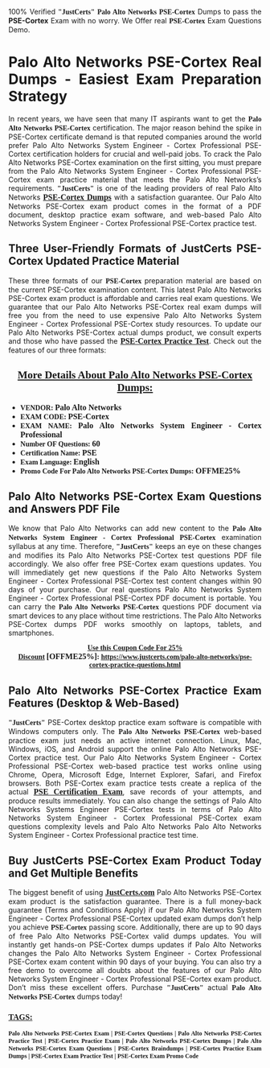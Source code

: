 <p style="text-align: justify;">100% Verified <span style="font-size:14px;"><span style="font-family:Georgia,serif;"><strong>"JustCerts"</strong></span></span> <span style="font-family:Georgia,serif;"><strong>Palo Alto Networks PSE-Cortex</strong></span> Dumps to pass the <strong>PSE-Cortex</strong> Exam with no worry. We Offer real <span style="font-family:Georgia,serif;"><strong>PSE-Cortex</strong></span> Exam Questions Demo.</p>

<h1 style="text-align: justify;"><strong>Palo Alto Networks PSE-Cortex Real Dumps - Easiest Exam Preparation Strategy</strong></h1>

<p style="text-align: justify;">In recent years, we have seen that many IT aspirants want to get the <span style="font-family:Georgia,serif;"><strong>Palo Alto Networks PSE-Cortex</strong></span> certification. The major reason behind the spike in PSE-Cortex certificate demand is that reputed companies around the world prefer Palo Alto Networks System Engineer - Cortex Professional PSE-Cortex certification holders for crucial and well-paid jobs. To crack the Palo Alto Networks PSE-Cortex examination on the first sitting, you must prepare from the Palo Alto Networks System Engineer - Cortex Professional PSE-Cortex exam practice material that meets the Palo Alto Networks’s requirements. <span style="font-size:14px;"><span style="font-family:Georgia,serif;"><strong>"JustCerts"</strong></span></span> is one of the leading providers of real Palo Alto Networks <a href="https://www.justcerts.com/palo-alto-networks/pse-cortex-practice-questions.html"><span style="font-size:16px;"><u><span style="font-family:Georgia,serif;"><strong>PSE-Cortex Dumps</strong></span></u></span></a> with a satisfaction guarantee. Our Palo Alto Networks PSE-Cortex exam product comes in the format of a PDF document, desktop practice exam software, and web-based Palo Alto Networks System Engineer - Cortex Professional PSE-Cortex practice test.</p>

<h2 style="text-align: justify;"><strong>Three User-Friendly Formats of JustCerts PSE-Cortex Updated Practice Material</strong></h2>

<p style="text-align: justify;">These three formats of our <span style="font-family:Georgia,serif;"><strong>PSE-Cortex </strong></span> preparation material are based on the current PSE-Cortex examination content. This latest Palo Alto Networks PSE-Cortex exam product is affordable and carries real exam questions. We guarantee that our Palo Alto Networks PSE-Cortex real exam dumps will free you from the need to use expensive Palo Alto Networks System Engineer - Cortex Professional PSE-Cortex study resources. To update our Palo Alto Networks PSE-Cortex actual dumps product, we consult experts and those who have passed the <a href="https://www.justcerts.com/palo-alto-networks/pse-cortex-practice-questions.html"><u><span style="font-size:16px;"><span style="font-family:Georgia,serif;"><strong>PSE-Cortex Practice Test</strong></span></span></u></a>. Check out the features of our three formats:</p>

<h2 style="text-align: center;"><u><strong><span style="font-family:Georgia,serif;">More Details About Palo Alto Networks PSE-Cortex Dumps:</span></strong></u></h2>

<ul>
	<li style="text-align: justify;"><span style="font-size:14px;"><span style="font-family:Georgia,serif;"><strong>VENDOR: </strong></span></span><span style="font-size:16px;"><span style="font-family:Georgia,serif;"><strong>Palo Alto Networks</strong></span></span></li>
	<li style="text-align: justify;"><span style="font-size:14px;"><span style="font-family:Georgia,serif;"><strong>EXAM CODE: </strong></span></span><span style="font-size:16px;"><span style="font-family:Georgia,serif;"><strong>PSE-Cortex</strong></span></span></li>
	<li style="text-align: justify;"><span style="font-size:14px;"><span style="font-family:Georgia,serif;"><strong>EXAM NAME: </strong></span></span><span style="font-size:16px;"><span style="font-family:Georgia,serif;"><strong>Palo Alto Networks System Engineer - Cortex Professional</strong></span></span></li>
	<li style="text-align: justify;"><span style="font-size:14px;"><span style="font-family:Georgia,serif;"><strong>Number OF Questions: </strong></span></span><span style="font-size:16px;"><span style="font-family:Georgia,serif;"><strong>60</strong></span></span></li>
	<li style="text-align: justify;"><span style="font-size:14px;"><span style="font-family:Georgia,serif;"><strong>Certification Name: </strong></span></span><span style="font-size:16px;"><span style="font-family:Georgia,serif;"><strong>PSE</strong></span></span></li>
	<li style="text-align: justify;"><span style="font-size:14px;"><span style="font-family:Georgia,serif;"><strong>Exam Language: </strong></span></span><span style="font-size:16px;"><span style="font-family:Georgia,serif;"><strong>English</strong></span></span></li>
	<li style="text-align: justify;"><span style="font-size:14px;"><span style="font-family:Georgia,serif;"><strong>Promo Code For Palo Alto Networks PSE-Cortex Dumps: </strong></span></span><span style="font-size:16px;"><span style="font-family:Georgia,serif;"><strong>OFFME25%</strong></span></span></li>
</ul>

<h2 style="text-align: justify;"><strong>Palo Alto Networks PSE-Cortex Exam Questions and Answers PDF File</strong></h2>

<p style="text-align: justify;">We know that Palo Alto Networks can add new content to the <span style="font-family:Georgia,serif;"><strong>Palo Alto Networks System Engineer - Cortex Professional PSE-Cortex</strong></span> examination syllabus at any time. Therefore, <span style="font-size:14px;"><span style="font-family:Georgia,serif;"><strong>"JustCerts"</strong></span></span> keeps an eye on these changes and modifies its Palo Alto Networks PSE-Cortex test questions PDF file accordingly. We also offer free PSE-Cortex exam questions updates. You will immediately get new questions if the Palo Alto Networks System Engineer - Cortex Professional PSE-Cortex test content changes within 90 days of your purchase. Our real questions Palo Alto Networks System Engineer - Cortex Professional PSE-Cortex PDF document is portable. You can carry the <span style="font-family:Georgia,serif;"><strong>Palo Alto Networks PSE-Cortex</strong></span> questions PDF document via smart devices to any place without time restrictions. The Palo Alto Networks PSE-Cortex dumps PDF works smoothly on laptops, tablets, and smartphones.</p>

<p style="text-align: center;"><span style="font-size:14px;"><span style="font-family:Georgia,serif;"><strong><u>Use this Coupon Code For 25% Discount</u> </strong></span></span><span style="font-size:16px;"><span style="font-family:Georgia,serif;"><strong>[OFFME25%]</strong></span></span><span style="font-size:14px;"><span style="font-family:Georgia,serif;"><strong>: <u><a href="https://www.justcerts.com/palo-alto-networks/pse-cortex-practice-questions.html">https://www.justcerts.com/palo-alto-networks/pse-cortex-practice-questions.html</a></u></strong></span></span></p>

<h2 style="text-align: justify;"><strong>Palo Alto Networks PSE-Cortex Practice Exam Features (Desktop & Web-Based)</strong></h2>

<p style="text-align: justify;"><span style="font-size:14px;"><span style="font-family:Georgia,serif;"><strong>"JustCerts"</strong></span></span> PSE-Cortex desktop practice exam software is compatible with Windows computers only. The <span style="font-family:Georgia,serif;"><strong>Palo Alto Networks PSE-Cortex</strong></span> web-based practice exam just needs an active internet connection. Linux, Mac, Windows, iOS, and Android support the online Palo Alto Networks PSE-Cortex practice test. Our Palo Alto Networks System Engineer - Cortex Professional PSE-Cortex web-based practice test works online using Chrome, Opera, Microsoft Edge, Internet Explorer, Safari, and Firefox browsers. Both PSE-Cortex exam practice tests create a replica of the actual <u><a href="https://www.justcerts.com/palo-alto-networks/pse-certification-exams.html"><span style="font-size:16px;"><span style="font-family:Georgia,serif;"><strong>PSE Certification Exam</strong></span></span></a></u>, save records of your attempts, and produce results immediately. You can also change the settings of Palo Alto Networks Systems Engineer PSE-Cortex tests in terms of Palo Alto Networks System Engineer - Cortex Professional PSE-Cortex exam questions complexity levels and Palo Alto Networks Palo Alto Networks System Engineer - Cortex Professional practice test time.</p>

<h2 style="text-align: justify;"><strong>Buy JustCerts PSE-Cortex Exam Product Today and Get Multiple Benefits</strong></h2>

<p style="text-align: justify;">The biggest benefit of using <a href="https://www.justcerts.com/"><u><span style="font-size:16px;"><span style="font-family:Georgia,serif;"><strong>JustCerts.com</strong></span></span></u></a> Palo Alto Networks PSE-Cortex exam product is the satisfaction guarantee. There is a full money-back guarantee (Terms and Conditions Apply) if our Palo Alto Networks System Engineer - Cortex Professional PSE-Cortex updated exam dumps don’t help you achieve <span style="font-family:Georgia,serif;"><strong>PSE-Cortex </strong></span> passing score. Additionally, there are up to 90 days of free Palo Alto Networks PSE-Cortex valid dumps updates. You will instantly get hands-on PSE-Cortex dumps updates if Palo Alto Networks changes the Palo Alto Networks System Engineer - Cortex Professional PSE-Cortex exam content within 90 days of your buying. You can also try a free demo to overcome all doubts about the features of our Palo Alto Networks System Engineer - Cortex Professional PSE-Cortex exam product. Don’t miss these excellent offers. Purchase <span style="font-size:14px;"><span style="font-family:Georgia,serif;"><strong>"JustCerts"</strong></span></span> actual <span style="font-family:Georgia,serif;"><strong>Palo Alto Networks PSE-Cortex</strong></span> dumps today!</p>

<h3 style="text-align: justify;"><u><span style="font-size:16px;"><span style="font-family:Georgia,serif;"><strong>TAGS:</strong></span></span></u></h3>

<p style="text-align: justify;"><span style="font-size:12px;"><span style="font-family:Georgia,serif;"><strong>Palo Alto Networks PSE-Cortex Exam | PSE-Cortex Questions | Palo Alto Networks PSE-Cortex Practice Test | PSE-Cortex Practice Exam | Palo Alto Networks PSE-Cortex Dumps | Palo Alto Networks PSE-Cortex Exam Questions | PSE-Cortex Braindumps | PSE-Cortex Practice Exam Dumps | PSE-Cortex Exam Practice Test | PSE-Cortex Exam Promo Code </strong></span></span></p>
